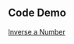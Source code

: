 ## Code Demo
<a href="https://need4swede.github.io/Codewars-JavaScript/inverse-number/index.html">Inverse a Number</a>
